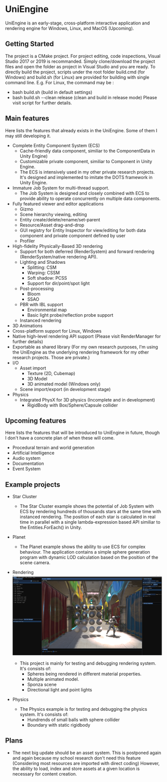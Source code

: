 # UniEngine

UniEngine is an early-stage, cross-platform interactive application and rendering engine for Windows, Linux, and MacOS (Upcoming). 

## Getting Started

The project is a CMake project. For project editing, code inspections, Visual Studio 2017 or 2019 is recommanded. Simply clone/download the project files and open the folder as project in Visual Studio and you are ready.
To directly build the project, scripts under the root folder build.cmd (for Windows) and build.sh (for Linux) are provided for building with single command line.
E.g. For Linux, the command may be :
 - bash build.sh (build in default settings)
 - bash build.sh --clean release (clean and build in release mode)
Please visit script for further details.

## Main features
Here lists the features that already exists in the UniEngine. Some of them I may still developing it.
 - Complete Entity Component System (ECS) 
    - Cache-friendly data component, similiar to the ComponentData in Unity Engine) 
    - Customizable private component, similiar to Component in Unity Engine. 
    - The ECS is intensively used in my other private research projects. It's designed and implemented to imitate the DOTS framework in Unity Engine.
 - Immature Job System for multi-thread support. 
    - The Job System is designed and closely combined with ECS to provide ability to operate concurrently on multiple data components.
 - Fully featured viewer and editor applications
    - Gizmo
    - Scene hierarchy viewing, editing
    - Entity create/delete/rename/set-parent
    - Resource/Asset drag-and-drop
    - GUI registry for Entity Inspector for view/editing for both data component and private component defined by user
    - Profiler
 - High-fidelity Physically-Based 3D rendering
    - Support for both deferred (RenderSystem) and forward rendering (RenderSystem/native rendering API).
    - Lighting and Shadows
       - Splitting: CSM
       - Warping: CSSM
       - Soft shadow: PCSS
       - Support for dir/point/spot light
    - Post-processing
       - Bloom
       - SSAO
    - PBR with IBL support
       - Environmental map
       - Basic light probe/reflection probe support
    - Instanced rendering
 - 3D Animations
 - Cross-platform support for Linux, Windows
 - Native high-level rendering API support (Please visit RenderManager for further details)
 - Exportable as shared library (For my own research purposes, I'm using the UniEngine as the underlying rendering framework for my other research projects. Those are private.)
 - I/O
    - Asset import
       - Texture (2D, Cubemap)
       - 3D Model
       - 3D animated model (Windows only)
    - Scene import/export (in development stage)
 - Physics
    - Integrated PhysX for 3D physics (Incomplete and in development)
       - RigidBody with Box/Sphere/Capsule collider
## Upcoming features
Here lists the features that will be introduced to UniEngine in future, though I don't have a concrete plan of when these will come.
- Procedural terrain and world generation
- Artificial Intelligence
- Audio system
- Documentation
- Event System
## Example projects
- Star Cluster
  - The Star Cluster example shows the potential of Job System with ECS by rendering hundreds of thousands stars at the same time with instanced rendering. The position of each star is calculated in real time in parallel with a single lambda-expression based API similiar to the Entities.ForEach() in Unity. 
- Planet
  - The Planet example shows the ability to use ECS for complex behaviour. The application contains a simple sphere generation program with dynamic LOD calculation based on the position of the scene camera.
- Rendering
![RenderingScreenshot](/Resources/GitHub/RenderingProjectScreenshot.png?raw=true "RenderingScreenshot")

  - This project is mainly for testing and debugging rendering system. It's consists of:
     - Spheres being rendered in different material properties.
     - Multiple animated model.
     - Sponza scene
     - Directional light and point lights
- Physics
  - The Physics example is for testing and debugging the physics system. It's consists of:
     - Hundrends of small balls with sphere collider
     - Boundary with static rigidbody
## Plans
- The next big update should be an asset system. This is postponed again and again because my school research don't need this feature (Considering most resources are imported with direct coding) However, the ability to load, index and store assets at a given location is necessary for content creation. 
